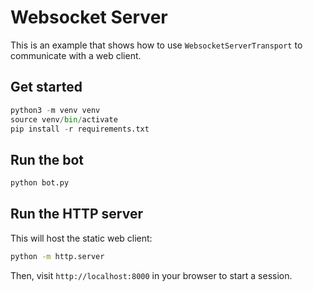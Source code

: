 # Websocket Server

This is an example that shows how to use `WebsocketServerTransport` to communicate with a web client.

## Get started

```python
python3 -m venv venv
source venv/bin/activate
pip install -r requirements.txt
```

## Run the bot

```bash
python bot.py
```

## Run the HTTP server

This will host the static web client:

```bash
python -m http.server
```

Then, visit `http://localhost:8000` in your browser to start a session.
